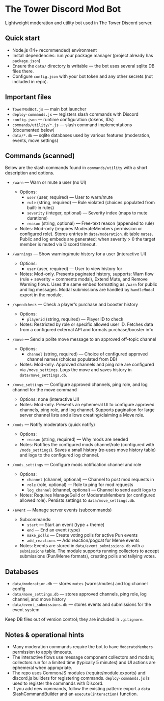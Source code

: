 # The Tower Discord Mod Bot

Lightweight moderation and utility bot used in The Tower Discord server. 

## Quick start

- Node.js (14+ recommended) environment
- Install dependencies: run your package manager (project already has `package.json`)
- Ensure the `data/` directory is writable — the bot uses several sqlite DB files there.
- Configure `config.json` with your bot token and any other secrets (not included in repo).

## Important files

- `TowerModBot.js` — main bot launcher
- `deploy-commands.js` — registers slash commands with Discord
- `config.json` — runtime configuration (tokens, IDs)
- `commands/utility/*.js` — slash command implementations (documented below)
- `data/*.db` — sqlite databases used by various features (moderation, events, move settings)

## Commands (scanned)

Below are the slash commands found in `commands/utility` with a short description and options.

- `/warn` — Warn or mute a user (no UI)
  - Options:
    - `user` (user, required) — User to warn/mute
    - `rule` (string, required) — Rule violated (choices populated from built-in rules)
    - `severity` (integer, optional) — Severity index (maps to mute durations)
    - `reason` (string, optional) — Free-text reason (appended to rule)
  - Notes: Mod-only (requires ModerateMembers permission or configured role). Stores entries in `data/moderation.db` table `mutes`. Public and log embeds are generated; when severity > 0 the target member is muted via Discord timeout.

- `/warnings` — Show warning/mute history for a user (interactive UI)
  - Options:
    - `user` (user, required) — User to view history for
  - Notes: Mod-only. Presents paginated history, supports: Warn flow (rule + severity + comments modal), Extend Mute, and Remove Warning flows. Uses the same embed formatting as `/warn` for public and log messages. Modal submissions are handled by `handleModal` export in the module.

- `/spendcheck` — Check a player's purchase and booster history
  - Options:
    - `playerid` (string, required) — Player ID to check
  - Notes: Restricted by role or specific allowed user ID. Fetches data from a configured external API and formats purchase/booster info.

- `/move` — Send a polite move message to an approved off-topic channel
  - Options:
    - `channel` (string, required) — Choice of configured approved channel names (choices populated from DB)
  - Notes: Mod-only. Approved channels and ping role are configured via `/move_settings`. Logs the move and saves history in `data/move_settings.db`.

- `/move_settings` — Configure approved channels, ping role, and log channel for the move command
  - Options: none (interactive UI)
  - Notes: Mod-only. Presents an ephemeral UI to configure approved channels, ping role, and log channel. Supports pagination for large server channel lists and allows creating/claiming a Move role.

- `/mods` — Notify moderators (quick notify)
  - Options:
    - `reason` (string, required) — Why mods are needed
  - Notes: Notifies the configured mods channel/role (configured with `/mods_settings`). Saves a small history (re-uses move history table) and logs to the configured log channel.

- `/mods_settings` — Configure mods notification channel and role
  - Options:
    - `channel` (channel, optional) — Channel to post mod requests in
    - `role` (role, optional) — Role to ping for mod requests
    - `log_channel` (channel, optional) — Channel to send audit logs to
  - Notes: Requires ManageGuild or ModerateMembers (or configured allowed role). Persists settings to `data/move_settings.db`.

- `/event` — Manage server events (subcommands)
  - Subcommands:
    - `start` — Start an event (type + theme)
    - `end` — End an event (type)
    - `make_polls` — Create voting polls for active Pun events
    - `add_reactions` — Add reaction/pogcat for Meme events
  - Notes: Events are stored in `data/event_submissions.db` with a `submissions` table. The module supports running collectors to accept submissions (Pun/Meme formats), creating polls and tallying votes.

## Databases

- `data/moderation.db` — stores `mutes` (warns/mutes) and log channel config
- `data/move_settings.db` — stores approved channels, ping role, log channel, and move history
- `data/event_submissions.db` — stores events and submissions for the event system

Keep DB files out of version control; they are included in `.gitignore`.

## Notes & operational hints

- Many moderation commands require the bot to have `ModerateMembers` permission to apply timeouts.
- The interactive flows use message component collectors and modals; collectors run for a limited time (typically 5 minutes) and UI actions are ephemeral when appropriate.
- The repo uses CommonJS modules (require/module.exports) and discord.js builders for registering commands. `deploy-commands.js` is used to register the commands with Discord.
- If you add new commands, follow the existing pattern: export a `data` SlashCommandBuilder and an `execute(interaction)` function.

